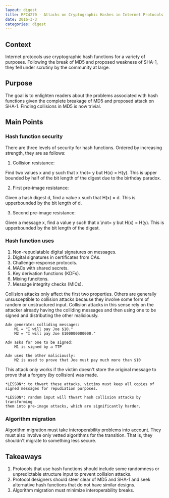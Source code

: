 ```yaml
---
layout: digest
title: RFC4270 - Attacks on Cryptographic Hashes in Internet Protocols
date: 2016-3-3
categories: digest
---
```


## Context

Internet protocols use cryptographic hash functions for a variety of purposes. Following the break of MD5 and proposed weakness of SHA-1,
they fell under scrutiny by the community at large.

## Purpose

The goal is to enlighten readers about the problems
associated with hash functions given the complete breakage of MD5 and proposed
attack on SHA-1. Finding collisions in MD5 is now trivial.

## Main Points

### Hash function security

There are three levels of security for hash functions. Ordered by increasing
strength, they are as follows:

1. Collision resistance:

Find two values x and y such that x \not= y but H(x) = H(y). This is upper bounded
by half of the bit length of the digest due to the birthday paradox.

2. First pre-image resistance:

Given a hash digest d, find a value x such that H(x) = d. This is upperbounded
by the bit length of d.

3. Second pre-image resistance:

Given a message x, find a value y such that x \not= y but H(x) = H(y). This is
upperbounded by the bit length of the digest.

### Hash function uses

1. Non-repudiatable digital signatures on messages.
2. Digital signatures in certificates from CAs.
3. Challenge-response protocols.
4. MACs with shared secrets.
5. Key derivation functions (KDFs).
6. Mixing funcitons.
7. Message integrity checks (MICs).

Collision attacks only affect the first two properties. Others are generally
unsusceptible to collision attacks because they involve some form of random
or unstructured input. Collision attacks in this sense rely on the attacker
already having the colliding messages and then using one to be signed and
distributing the other maliciously.

~~~
Adv generates colliding messages:
    M1 = "I will pay Joe $10."
    M2 = "I will pay Joe $100000000000."

Adv asks for one to be signed:
    M1 is signed by a TTP

Adv uses the other maliciously:
    M2 is used to prove that Joe must pay much more than $10
~~~

This attack only works if the victim doesn't store the original message to
prove that a forgery (by collision) was made.

~~~
*LESSON*: to thwart these attacks, victims must keep all copies of signed messages for repudiation purposes.
~~~

~~~
*LESSON*: random input will thwart hash collision attacks by transforming
them into pre-image attacks, which are significantly harder.
~~~

### Algorithm migration

Algorithm migration must take interoperability problems into account. They must
also involve only vetted algorithms for the transition. That is, they shouldn't
migrate to something less secure.

## Takeaways

1. Protocols that use hash functions should include some randomness or unpredictable
structure input to prevent collision attacks.
2. Protocol designers should steer clear of MD5 and SHA-1 and seek alternative hash
functions that do not have similar designs.
3. Algorithm migration must minimize interoperability breaks.

